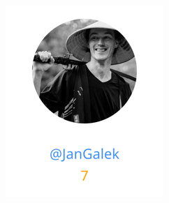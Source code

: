 
<div>
<span>
  <a href="https://github.com/JanGalek"><img src="https://raw.githubusercontent.com/gouef/web-project/refs/heads/contributors-svg/.github/contributors/JanGalek.svg" alt="JanGalek" /></a>
</span>
</div>

